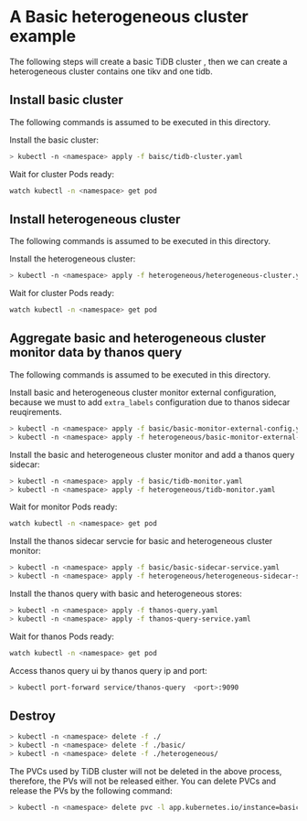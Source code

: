 # A Basic heterogeneous cluster example

The following steps will create a basic TiDB cluster , then we can create a heterogeneous cluster contains one tikv and one tidb.

## Install basic cluster

The following commands is assumed to be executed in this directory.

Install the basic cluster:

```bash
> kubectl -n <namespace> apply -f baisc/tidb-cluster.yaml
```

Wait for cluster Pods ready:

```bash
watch kubectl -n <namespace> get pod
```

## Install heterogeneous cluster

The following commands is assumed to be executed in this directory.

Install the heterogeneous cluster:

```bash
> kubectl -n <namespace> apply -f heterogeneous/heterogeneous-cluster.yaml
```

Wait for cluster Pods ready:

```bash
watch kubectl -n <namespace> get pod
```

## Aggregate basic and heterogeneous cluster monitor data by thanos query
The following commands is assumed to be executed in this directory.

Install basic and heterogeneous cluster monitor external configuration,
because we must to add `extra_labels` configuration due to thanos sidecar reuqirements.

```bash
> kubectl -n <namespace> apply -f basic/basic-monitor-external-config.yaml
> kubectl -n <namespace> apply -f heterogeneous/basic-monitor-external-config.yaml
```

Install the basic and heterogeneous cluster monitor and add a thanos query sidecar:

```bash
> kubectl -n <namespace> apply -f basic/tidb-monitor.yaml
> kubectl -n <namespace> apply -f heterogeneous/tidb-monitor.yaml
```

Wait for monitor Pods ready:

```bash
watch kubectl -n <namespace> get pod
```

Install the thanos sidecar servcie for basic and heterogeneous cluster monitor:

```bash
> kubectl -n <namespace> apply -f basic/basic-sidecar-service.yaml
> kubectl -n <namespace> apply -f heterogeneous/heterogeneous-sidecar-service
```

Install the thanos query with basic and heterogeneous stores:
```bash
> kubectl -n <namespace> apply -f thanos-query.yaml
> kubectl -n <namespace> apply -f thanos-query-service.yaml
```

Wait for thanos Pods ready:

```bash
watch kubectl -n <namespace> get pod
```

Access thanos query ui by thanos query ip and port:

```bash
> kubectl port-forward service/thanos-query  <port>:9090
```



## Destroy

```bash
> kubectl -n <namespace> delete -f ./
> kubectl -n <namespace> delete -f ./basic/
> kubectl -n <namespace> delete -f ./heterogeneous/
```

The PVCs used by TiDB cluster will not be deleted in the above process, therefore, the PVs will not be released either. You can delete PVCs and release the PVs by the following command:
```bash
> kubectl -n <namespace> delete pvc -l app.kubernetes.io/instance=basic,app.kubernetes.io/managed-by=tidb-operator
```

